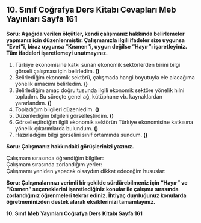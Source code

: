 ## 10. Sınıf Coğrafya Ders Kitabı Cevapları Meb Yayınları Sayfa 161

**Soru: Aşağıda verilen ölçütler, kendi çalışmanız hakkında belirlemeler yapmanız için düzenlenmiştir. Çalışmanızla ilgili ifadeler size uygunsa “Evet”i, biraz uygunsa “Kısmen”i, uygun değilse “Hayır”ı işaretleyiniz. Tüm ifadeleri işaretlemeyi unutmayınız.**

1. Türkiye ekonomisine katkı sunan ekonomik sektörlerden birini bilgi görseli çalışması için belirledim. **()**  
 2. Belirlediğim ekonomik sektörü, çalışmada hangi boyutuyla ele alacağıma yönelik amacımı belirledim. **()**  
 3. Belirlediğim amaç doğrultusunda ilgili ekonomik sektöre yönelik hilni topladım. Bu süreçte genel ağ, kütüphane vb. kaynaklardan yararlandım. **()**  
 4. Topladığım bilgileri düzenledim. **()**  
 5. Düzenlediğim bilgileri görselleştirdim. **()**  
 6. Görselleştirdiğim ilgili ekonomik sektörün Türkiye ekonomisine katkısına yönelik çıkarımlarda bulundum. **()**  
 7. Hazırladığım bilgi görselini sınıf ortamında sundum. **()**

**Soru: Çalışmanız hakkındaki görüşlerinizi yazınız.**

Çalışmam sırasında öğrendiğim bilgiler:  
 Çalışmam sırasında zorlandığım yerler:  
 Çalışmamı yeniden yapacak olsaydım dikkat edeceğim hususlar:

**Soru: Çalışmalarınızı verimli bir şekilde sürdürebilmeniz için “Hayır” ve “Kısmen” seçeneklerini işaretlediğiniz konular ile çalışma sırasında zorlandığınız öğrenmeleri tekrar ediniz. İhtiyaç duyduğunuz konularda öğretmeninizden destek alarak eksiklerinizi tamamlayınız.**

**10. Sınıf Meb Yayınları Coğrafya Ders Kitabı Sayfa 161**